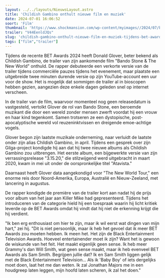 ```yaml
---
layout: ../../layouts/NieuwsLayout.astro
title: 'Childish Gambino onthult nieuwe film en muziek'
date: 2024-07-01 16:06:52
soort: 'Film'
thumbnail: 'https://www.shockmansion.com/wp-content/myimages//2024/07/bando-stone-and-the-new-world-trailer-donald-glover-childish-gambino.webp'
trailer: "V44EenldJQs"
slug: 'childish-gambino-onthult-nieuwe-film-en-muziek-tijdens-bet-awards-2024'
tags: ["film","trailer"]
---
```


Tijdens de recente BET Awards 2024 heeft Donald Glover, beter bekend als Childish Gambino, de trailer van zijn aankomende film "Bando Stone & The New World" onthuld. De rapper debuteerde een verkorte versie van de trailer tijdens commerciële pauzes tijdens het evenement, maar plaatste een uitgebreide twee minuten durende versie op zijn YouTube-account een uur voor de show. Het is mogelijk dat sommigen de trailer al in bioscopen hebben gezien, aangezien deze enkele dagen geleden snel op internet verscheen. 

In de trailer van de film, waarvoor momenteel nog geen releasedatum is vastgesteld, vertolkt Glover de rol van Bando Stone, een beroemde muzikant die door een wereld zonder mensen zwerft voordat hij een vrouw en haar kind tegenkomt. Samen trotseren ze een dystopische, post-apocalyptische wereld vol reuzeninktvissen en dreigende emoe-achtige vogels.

Glover begon zijn laatste muzikale onderneming, naar verluidt de laatste onder zijn alias Childish Gambino, in april. Tijdens een gesprek over zijn Gilga-project kondigde hij aan dat hij twee nieuwe albums als Childish Gambino zou uitbrengen. Het eerste album, een bijgewerkte versie van zijn verrassingsrelease "3.15.20," die stilzwijgend werd uitgebracht in maart 2020, kwam in mei uit onder de oorspronkelijke titel "Atavista."

Daarnaast heeft Glover data aangekondigd voor "The New World Tour," een enorme reis door Noord-Amerika, Europa, Australië en Nieuw-Zeeland, met lancering in augustus.

De rapper kondigde de première van de trailer kort aan nadat hij de prijs voor album van het jaar aan Killer Mike had gepresenteerd. Tijdens het introduceren van de categorie hield hij een toespraak waarin hij licht kritiek leverde op de BET Awards omdat hij vindt dat hij niet de erkenning krijgt die hij verdient.

"Ik ben erg enthousiast om hier te zijn, maar ik wil eerst wat dingen van mijn hart," zei hij. "Dit is niet persoonlijk, maar ik heb het gevoel dat ik meer BET Awards zou moeten hebben. Ik meen het. Het zijn de Black Entertainment Television Awards. Hoeveel entertainender moet ik zijn? Want het is gewoon de wiskunde van het feit. Het maakt eigenlijk geen sense. Ik heb meer Grammy's dan Will Smith, wat geen sense maakt, maar ik heb evenveel BET Awards als Sam Smith. Begrijpen jullie dat? Ik en Sam Smith liggen gelijk met de Black Entertainment Television... Als ik 'Baby Boy' of iets dergelijks moet doen, laat het me dan weten. Ik zal Jonathan Majors me in een houdgreep laten leggen, mijn hoofd laten scheren, ik zal het doen."
